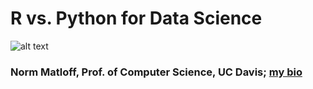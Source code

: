 # R vs. Python for Data Science

![alt text](https://raw.githubusercontent.com/R-vs.-Python-for-Data-Science/master/Images/Rlogo.jpg)

### Norm Matloff, Prof. of Computer Science, UC Davis; [my bio](http://heather.cs.ucdavis.edu/matloff.html)


